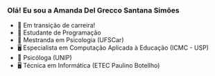 ### Olá! Eu sou a Amanda Del Grecco Santana Simões

- 🚀 Em transição de carreira!
- 🌱 Estudante de Programação
- 🧠 Mestranda em Psicologia (UFSCar)
- 🖥️ Especialista em Computação Aplicada à Educação (ICMC - USP)
- 🧠 Psicóloga (UNIP)
- 🖥️ Técnica em Informática (ETEC Paulino Botellho)
